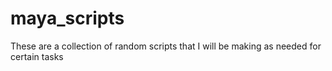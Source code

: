 # maya_scripts
These are a collection of random scripts that I will be making as needed for certain tasks

